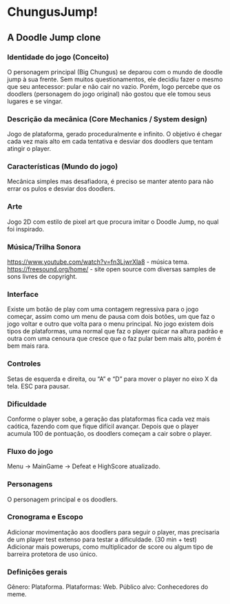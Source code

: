 # ChungusJump!

## A Doodle Jump clone


### Identidade do jogo (Conceito)
O personagem principal (Big Chungus) se deparou com o mundo de doodle jump à sua frente. Sem muitos questionamentos, ele decidiu fazer o mesmo que seu antecessor: pular e não cair no vazio. Porém, logo percebe que os doodlers (personagem do jogo original) não gostou que ele tomou seus lugares e se vingar.

### Descrição da mecânica (Core Mechanics / System design)
Jogo de plataforma, gerado proceduralmente e infinito. O objetivo é chegar cada vez mais alto em cada tentativa e desviar dos doodlers que tentam atingir o player.

### Características (Mundo do jogo)
Mecânica simples mas desafiadora, é preciso se manter atento para não errar os pulos e desviar dos doodlers.

### Arte
Jogo 2D com estilo de pixel art que procura imitar o Doodle Jump, no qual foi inspirado.

### Música/Trilha Sonora
https://www.youtube.com/watch?v=fn3LjwrXla8 - música tema.
https://freesound.org/home/ - site open source com diversas samples de sons livres de
copyright.

### Interface
Existe um botão de play com uma contagem regressiva para o jogo começar, assim como um menu de pausa com dois botões, um que faz o jogo voltar e outro que volta para o menu principal.
No jogo existem dois tipos de plataformas, uma normal que faz o player quicar na altura padrão e outra com uma cenoura que cresce que o faz pular bem mais alto, porém é bem mais rara.

### Controles
Setas de esquerda e direita, ou “A” e “D” para mover o player no eixo X da tela.
ESC para pausar.

### Dificuldade
Conforme o player sobe, a geração das plataformas fica cada vez mais caótica, fazendo com que fique difícil avançar.
Depois que o player acumula 100 de pontuação, os doodlers começam a cair sobre o player.

### Fluxo do jogo
Menu -> MainGame -> Defeat e HighScore atualizado.

### Personagens
O personagem principal e os doodlers.

### Cronograma e Escopo
Adicionar movimentação aos doodlers para seguir o player, mas precisaria de um player test extenso para testar a dificuldade. (30 min + test)
Adicionar mais powerups, como multiplicador de score ou algum tipo de barreira protetora de uso único.

### Definições gerais
Gênero: Plataforma.
Plataformas: Web.
Público alvo: Conhecedores do meme.
